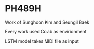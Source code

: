 # PH489H

Work of Sunghoon Kim and Seungil Baek

Every work used Colab as envirionment

LSTM model takes MIDI file as input
